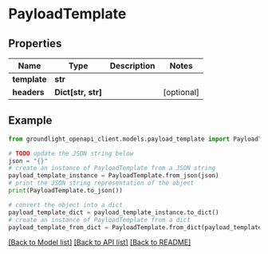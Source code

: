 # PayloadTemplate


## Properties

Name | Type | Description | Notes
------------ | ------------- | ------------- | -------------
**template** | **str** |  | 
**headers** | **Dict[str, str]** |  | [optional] 

## Example

```python
from groundlight_openapi_client.models.payload_template import PayloadTemplate

# TODO update the JSON string below
json = "{}"
# create an instance of PayloadTemplate from a JSON string
payload_template_instance = PayloadTemplate.from_json(json)
# print the JSON string representation of the object
print(PayloadTemplate.to_json())

# convert the object into a dict
payload_template_dict = payload_template_instance.to_dict()
# create an instance of PayloadTemplate from a dict
payload_template_from_dict = PayloadTemplate.from_dict(payload_template_dict)
```
[[Back to Model list]](../README.md#documentation-for-models) [[Back to API list]](../README.md#documentation-for-api-endpoints) [[Back to README]](../README.md)


